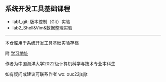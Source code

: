 ## 系统开发工具基础课程

- lab1_git: 版本控制（Git）实验
- lab2_Shell&Vim&数据整理实验

---

本仓库用于系统开发工具基础实验存档

附 [学习地址](https://missing-semester-cn.github.io/)

作者为中国海洋大学2022级计算机科学与技术专业本科生

如有疑问或建议可联系作者 wx: ouc22jsjljt